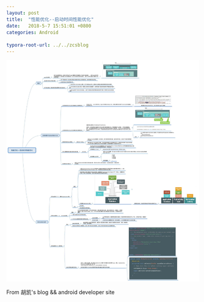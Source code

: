 ```yaml
---
layout: post
title:  "性能优化--启动时间性能优化"
date:   2018-5-7 15:51:01 +0800
categories: Android

typora-root-url: ../../zcsblog
---
```


<img src="/assets/Android/性能优化--启动时间性能优化.jpg" alt="img" style="zoom:150%;" />

From  胡凯's blog && android developer site